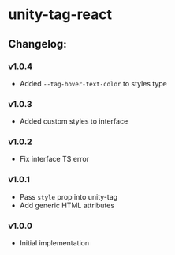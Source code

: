 # unity-tag-react

## Changelog:

### v1.0.4
- Added `--tag-hover-text-color` to styles type

### v1.0.3
- Added custom styles to interface

### v1.0.2
- Fix interface TS error

### v1.0.1
- Pass `style` prop into unity-tag
- Add generic HTML attributes

### v1.0.0
- Initial implementation
